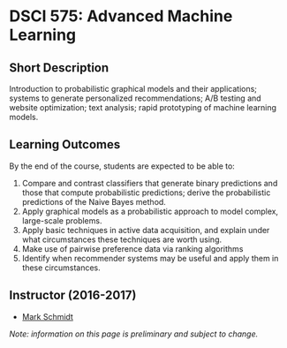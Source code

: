 # DSCI 575: Advanced Machine Learning

## Short Description
Introduction to probabilistic graphical models and their applications; systems to generate personalized recommendations; A/B testing and website optimization; text analysis; rapid prototyping of machine learning models.

## Learning Outcomes
By the end of the course, students are expected to be able to:

1. Compare and contrast classifiers that generate binary predictions and those that compute probabilistic predictions; derive the probabilistic predictions of the Naive Bayes method.
2. Apply graphical models as a probabilistic approach to model complex, large-scale problems.
3. Apply basic techniques in active data acquisition, and explain under what circumstances these techniques are worth using.
4. Make use of pairwise preference data via ranking algorithms
5. Identify when recommender systems may be useful and apply them in these circumstances. 

## Instructor (2016-2017)
* [Mark Schmidt](http://www.cs.ubc.ca/~schmidtm/) 

_Note: information on this page is preliminary and subject to change._
